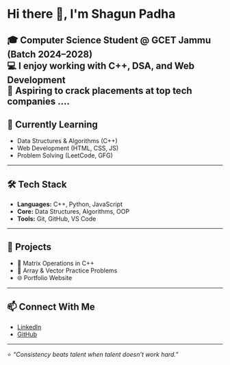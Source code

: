 # Hi there 👋, I'm Shagun Padha  

🎓 Computer Science Student @ GCET Jammu (Batch 2024–2028)  
💻 I enjoy working with **C++, DSA, and Web Development**  
🚀 Aspiring to crack placements at top tech companies ....
---

## 🌱 Currently Learning
- Data Structures & Algorithms (C++)
- Web Development (HTML, CSS, JS)
- Problem Solving (LeetCode, GFG)

---

## 🛠️ Tech Stack
- **Languages:** C++, Python, JavaScript  
- **Core:** Data Structures, Algorithms, OOP  
- **Tools:** Git, GitHub, VS Code  

---

## 📌 Projects
- 🔢 Matrix Operations in C++  
- 🧮 Array & Vector Practice Problems  
- 🌐 Portfolio Website  

---

## 📫 Connect With Me
- [LinkedIn](https://www.linkedin.com/in/shagun-padha-62a375338)  
- [GitHub](https://github.com/shagun-padha)  

---

⭐️ *“Consistency beats talent when talent doesn’t work hard.”*
